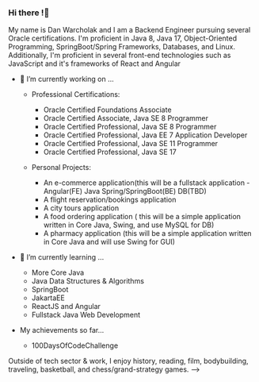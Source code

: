 ### Hi there !👋

My name is Dan Warcholak and I am a Backend Engineer pursuing several Oracle certifications. I'm proficient in Java 8, Java 17, Object-Oriented Programming, SpringBoot/Spring Frameworks, Databases, and Linux. Additionally, I'm proficient in several front-end technologies such as JavaScript and it's frameworks of React and Angular

- 🔭 I’m currently working on ...
  - Professional Certifications:
     - Oracle Certified Foundations Associate
     - Oracle Certified Associate, Java SE 8 Programmer
     - Oracle Certified Professional, Java SE 8 Programmer
     - Oracle Certified Professional, Java EE 7 Application Developer
     - Oracle Certified Professional, Java SE 11 Programmer
     - Oracle Certified Professional, Java SE 17

   - Personal Projects: 
     -   An e-commerce application(this will be  a fullstack application - Angular(FE) Java Spring/SpringBoot(BE) DB(TBD)
     -   A flight reservation/bookings application
     -   A city tours application
     -   A food ordering application ( this will be a simple application written in Core Java, Swing, and use MySQL for DB)
     -   A pharmacy application (this will be a simple application written in Core Java and will use Swing for GUI)

- 🌱 I’m currently learning ...
    - More Core Java 
    - Java Data Structures & Algorithms
    - SpringBoot
    - JakartaEE
    - ReactJS and Angular
    - Fullstack Java Web Development


- My achievements so far...
    - 100DaysOfCodeChallenge

Outside of tech sector & work, I enjoy history, reading, film,  bodybuilding, traveling, basketball, and chess/grand-strategy games.
-->

